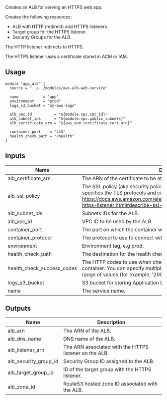 <!-- BEGINNING OF PRE-COMMIT-TERRAFORM DOCS HOOK -->
Creates an ALB for serving an HTTPS web app.

Creates the following resources:

* ALB with HTTP (redirect) and HTTPS listeners.
* Target group for the HTTPS listener.
* Security Groups for the ALB.

The HTTP listener redirects to HTTPS.

The HTTPS listener uses a certificate stored in ACM or IAM.

## Usage

```hcl
module "app_alb" {
  source = "../../modules/aws-alb-web-service"

  name           = "app"
  environment    = "prod"
  logs_s3_bucket = "my-aws-logs"

  alb_vpc_id          = "${module.vpc.vpc_id}"
  alb_subnet_ids      = "${module.vpc.public_subnets}"
  alb_certificate_arn = "${aws_acm_certificate.cert.arn}"

  container_port    = "443"
  health_check_path = "/health"
}
```


## Inputs

| Name | Description | Type | Default | Required |
|------|-------------|:----:|:-----:|:-----:|
| alb_certificate_arn | The ARN of the certificate to be attached to the ALB. | string | - | yes |
| alb_ssl_policy | The SSL policy (aka security policy) for the Application Load Balancer that specifies the TLS protocols and ciphers allowed.  See <https://docs.aws.amazon.com/elasticloadbalancing/latest/application/create-https-listener.html#describe-ssl-policies>. | string | `ELBSecurityPolicy-2016-08` | no |
| alb_subnet_ids | Subnets IDs for the ALB. | list | - | yes |
| alb_vpc_id | VPC ID to be used by the ALB. | string | - | yes |
| container_port | The port on which the container will receive traffic. | string | `443` | no |
| container_protocol | The protocol to use to connect with the container. | string | `HTTPS` | no |
| environment | Environment tag, e.g prod. | string | - | yes |
| health_check_path | The destination for the health check requests to the container. | string | `/` | no |
| health_check_success_codes | The HTTP codes to use when checking for a successful response from the container. You can specify multiple values (for example, '200,202') or a range of values (for example, '200-299'). | string | `200` | no |
| logs_s3_bucket | S3 bucket for storing Application Load Balancer logs. | string | - | yes |
| name | The service name. | string | - | yes |

## Outputs

| Name | Description |
|------|-------------|
| alb_arn | The ARN of the ALB. |
| alb_dns_name | DNS name of the ALB. |
| alb_listener_arn | The ARN associated with the HTTPS listener on the ALB. |
| alb_security_group_id | Security Group ID assigned to the ALB. |
| alb_target_group_id | ID of the target group with the HTTPS listener. |
| alb_zone_id | Route53 hosted zone ID associated with the ALB. |

<!-- END OF PRE-COMMIT-TERRAFORM DOCS HOOK -->

